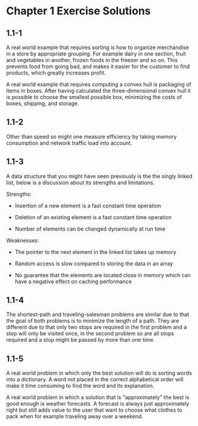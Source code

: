 # Chapter 1 Exercise Solutions

## 1.1-1

A real world example that requires sorting is how to organize merchandise in a store by appropriate grouping. For example dairy in one section, fruit and vegetables in another, frozen foods in the freezer and so on. This prevents food from going bad, and makes it easier for the customer to find products, which greatly increases profit.

A real world example that requires computing a convex hull is packaging of items in boxes. After having calculated the three-dimensional convex hull it is possible to choose the smallest possible box, minimizing the costs of boxes, shipping, and storage.

## 1.1-2

Other than speed so might one measure efficiency by taking memory consumption and network traffic load into account.

## 1.1-3

A data structure that you might have seen previously is the the singly linked list, below is a discussion about its strengths and limitations.

Strengths:

- Insertion of a new element is a fast constant time operation

- Deletion of an existing element is a fast constant time operation

- Number of elements can be changed dynamically at run time

Weaknesses:

- The pointer to the next element in the linked list takes up memory

- Random access is slow compared to storing the data in an array

- No guarantee that the elements are located close in memory which can have a negative effect on caching performance

## 1.1-4

The shortest-path and traveling-salesman problems are similar due to that the goal of both problems is to minimize the length of a path. They are different due to that only two stops are required in the first problem and a stop will only be visited once, in the second problem so are all stops required and a stop might be passed by more than one time.

## 1.1-5

A real world problem in which only the best solution will do is sorting words into a dictionary. A word not placed in the correct alphabetical order will make it time consuming to find the word and its explanation.

A real world problem in which a solution that is "approximately" the best is good enough is weather forecasts. A forecast is always just approximately right but still adds value to the user that want to choose what clothes to pack when for example traveling away over a weekend.

